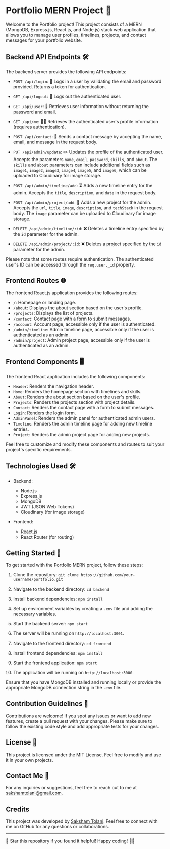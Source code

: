 # Portfolio MERN Project 🚀

Welcome to the Portfolio project! This project consists of a MERN (MongoDB, Express.js, React.js, and Node.js) stack web application that allows you to manage user profiles, timelines, projects, and contact messages for your portfolio website.

## Backend API Endpoints 🛠️

The backend server provides the following API endpoints:

- `POST /api/login`: 🚪 Logs in a user by validating the email and password provided. Returns a token for authentication.

- `GET /api/logout`: 🚶 Logs out the authenticated user.

- `GET /api/user`: 👤 Retrieves user information without returning the password and email.

- `GET /api/me`: 🧍‍♀️ Retrieves the authenticated user's profile information (requires authentication).

- `POST /api/contact`: 📧 Sends a contact message by accepting the name, email, and message in the request body.

- `PUT /api/admin/update`: ✏️ Updates the profile of the authenticated user. Accepts the parameters `name`, `email`, `password`, `skills`, and `about`. The `skills` and `about` parameters can include additional fields such as `image1`, `image2`, `image3`, `image4`, `image5`, and `image6`, which can be uploaded to Cloudinary for image storage.

- `POST /api/admin/timeline/add`: ⏳ Adds a new timeline entry for the admin. Accepts the `title`, `description`, and `date` in the request body.

- `POST /api/admin/project/add`: 📁 Adds a new project for the admin. Accepts the `url`, `title`, `image`, `description`, and `techStack` in the request body. The `image` parameter can be uploaded to Cloudinary for image storage.

- `DELETE /api/admin/timeline/:id`: ❌ Deletes a timeline entry specified by the `id` parameter for the admin.

- `DELETE /api/admin/project/:id`: ❌ Deletes a project specified by the `id` parameter for the admin.

Please note that some routes require authentication. The authenticated user's ID can be accessed through the `req.user._id` property.

## Frontend Routes 🌐

The frontend React.js application provides the following routes:

- `/`: Homepage or landing page.
- `/about`: Displays the about section based on the user's profile.
- `/projects`: Displays the list of projects.
- `/contact`: Contact page with a form to submit messages.
- `/account`: Account page, accessible only if the user is authenticated.
- `/admin/timeline`: Admin timeline page, accessible only if the user is authenticated as an admin.
- `/admin/project`: Admin project page, accessible only if the user is authenticated as an admin.

## Frontend Components 🖥️

The frontend React application includes the following components:

- `Header`: Renders the navigation header.
- `Home`: Renders the homepage section with timelines and skills.
- `About`: Renders the about section based on the user's profile.
- `Projects`: Renders the projects section with project details.
- `Contact`: Renders the contact page with a form to submit messages.
- `Login`: Renders the login form.
- `AdminPanel`: Renders the admin panel for authenticated admin users.
- `Timeline`: Renders the admin timeline page for adding new timeline entries.
- `Project`: Renders the admin project page for adding new projects.

Feel free to customize and modify these components and routes to suit your project's specific requirements.

## Technologies Used 🛠️

- Backend:
  - Node.js
  - Express.js
  - MongoDB
  - JWT (JSON Web Tokens)
  - Cloudinary (for image storage)

- Frontend:
  - React.js
  - React Router (for routing)

## Getting Started 🚀

To get started with the Portfolio MERN project, follow these steps:

1. Clone the repository: `git clone https://github.com/your-username/portfolio.git`
2. Navigate to the backend directory: `cd backend`
3. Install backend dependencies: `npm install`
4. Set up environment variables by creating a `.env` file and adding the necessary variables.
5. Start the backend server: `npm start`
6. The server will be running on `http://localhost:3001`.

7. Navigate to the frontend directory: `cd frontend`
8. Install frontend dependencies: `npm install`
9. Start the frontend application: `npm start`
10. The application will be running on `http://localhost:3000`.

Ensure that you have MongoDB installed and running locally or provide the appropriate MongoDB connection string in the `.env` file.

## Contribution Guidelines 🤝

Contributions are welcome! If you spot any issues or want to add new features, create a pull request with your changes. Please make sure to follow the existing code style and add appropriate tests for your changes.

## License 📝

This project is licensed under the MIT License. Feel free to modify and use it in your own projects.

## Contact Me 📧

For any inquiries or suggestions, feel free to reach out to me at [sakshamtolani@gmail.com](mailto:sakshamtolani@gmail.com).

## Credits

This project was developed by [Saksham Tolani](https://github.com/SakshamTolani). Feel free to connect with me on GitHub for any questions or collaborations.

---

🌟 Star this repository if you found it helpful! Happy coding! 🚀✨
